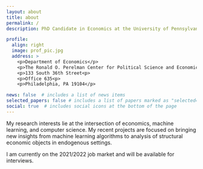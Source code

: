 ```yaml
---
layout: about
title: about
permalink: /
description: PhD Candidate in Economics at the University of Pennsylvania

profile:
  align: right
  image: prof_pic.jpg
  address: >
    <p>Department of Economics</p>
    <p>The Ronald O. Perelman Center for Political Science and Economics</p>
    <p>133 South 36th Street<p>
    <p>Office 635<p>
    <p>Philadelphia, PA 19104</p>

news: false  # includes a list of news items
selected_papers: false # includes a list of papers marked as "selected={true}"
social: true  # includes social icons at the bottom of the page
---
```


My research interests lie at the intersection of economics, machine learning, and computer science. My recent projects are focused on bringing new insights from machine learning algorithms to analysis of structural economic objects in endogenous settings. 

I am currently on the 2021/2022 job market and will be available for interviews.

<!-- Write your biography here. Tell the world about yourself. Link to your favorite [subreddit](http://reddit.com){:target="\_blank"}. You can put a picture in, too. The code is already in, just name your picture `prof_pic.jpg` and put it in the `img/` folder.

Put your address / P.O. box / other info right below your picture. You can also disable any these elements by editing `profile` property of the YAML header of your `_pages/about.md`. Edit `_bibliography/papers.bib` and Jekyll will render your [publications page](/al-folio/publications/) automatically.

Link to your social media connections, too. This theme is set up to use [Font Awesome icons](http://fortawesome.github.io/Font-Awesome/){:target="\_blank"} and [Academicons](https://jpswalsh.github.io/academicons/){:target="\_blank"}, like the ones below. Add your Facebook, Twitter, LinkedIn, Google Scholar, or just disable all of them. -->
